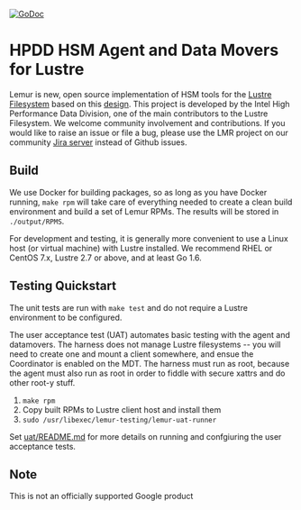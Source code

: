 [![GoDoc](https://godoc.org/github.com/intel-hpdd/lemur/dmplugin?status.svg)](https://godoc.org/github.com/intel-hpdd/lemur/dmplugin)

# HPDD HSM Agent and Data Movers for Lustre

Lemur is new, open source implementation of HSM tools for the [Lustre Filesystem](http://lustre.org) based on this
[design](https://wiki.hpdd.intel.com/display/PUB/HSM+Agent+Design). This project
is developed by the Intel High Performance Data Division, one of the main
contributors to the Lustre Filesystem. We welcome community involvement and
contributions. If you would like to raise an issue or file a bug, please use the
LMR project on our community [Jira
server](https://jira.whamcloud.com/projects/LMR) instead of Github issues.


## Build

We use Docker for building packages, so as long as you have Docker running,
`make rpm` will take care of everything needed to create a clean build
environment and build a set of Lemur RPMs. The results will be stored in
`./output/RPMS`.

For development and testing, it is generally more convenient to use a Linux host
(or virtual machine) with Lustre installed. We recommend RHEL or CentOS 7.x,
Lustre 2.7 or above, and at least Go 1.6.


## Testing Quickstart

The unit tests are run with `make test` and do not require a Lustre environment
to be configured.

The user acceptance test (UAT) automates basic testing with the agent and
datamovers. The harness does not manage Lustre filesystems -- you will need to
create one and mount a client somewhere, and ensue the Coordinator is enabled on
the MDT. The harness must run as root, because the agent must also run as root in
order to fiddle with secure xattrs and do other root-y stuff.


1. `make rpm`
1. Copy built RPMs to Lustre client host and install them
1. `sudo /usr/libexec/lemur-testing/lemur-uat-runner`

Set [uat/README.md](uat/README.md) for more details on running and confgiuring the user acceptance tests.

## Note
This is not an officially supported Google product
